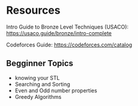# Resources
Intro Guide to Bronze Level Techniques  (USACO):
https://usaco.guide/bronze/intro-complete

Codeforces Guide:
https://codeforces.com/catalog

	
## Begginner Topics
- knowing your STL
- Searching and Sorting
- Even and Odd number properties
- Greedy Algorithms
